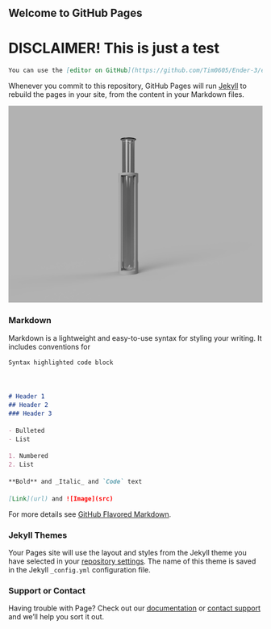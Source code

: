 ## Welcome to GitHub Pages

# **DISCLAIMER! This is just a test**

```markdown
You can use the [editor on GitHub](https://github.com/Tim0605/Ender-3/edit/gh-pages/index.md) to maintain and preview the content for your website in Markdown files.
```

Whenever you commit to this repository, GitHub Pages will run [Jekyll](https://jekyllrb.com/) to rebuild the pages in your site, from the content in your Markdown files.

 
![image](https://github.com/Tim0605/Ender-3/blob/gh-pages/Zusammenbau_Reagenzglas_2021-Jul-26_08-59-42PM-000_CustomizedView12756245466.png?raw=true)

### Markdown

Markdown is a lightweight and easy-to-use syntax for styling your writing. It includes conventions for

```markdown
Syntax highlighted code block



# Header 1
## Header 2
### Header 3

- Bulleted
- List

1. Numbered
2. List

**Bold** and _Italic_ and `Code` text

[Link](url) and ![Image](src)
```

For more details see [GitHub Flavored Markdown](https://guides.github.com/features/mastering-markdown/).

### Jekyll Themes

Your Pages site will use the layout and styles from the Jekyll theme you have selected in your [repository settings](https://github.com/Tim0605/Ender-3/settings/pages). The name of this theme is saved in the Jekyll `_config.yml` configuration file.

### Support or Contact

Having trouble with Page? Check out our [documentation](https://docs.github.com/categories/github-pages-basics/) or [contact support](https://support.github.com/contact) and we’ll help you sort it out.
